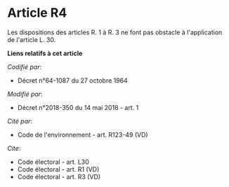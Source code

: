 # Article R4

Les dispositions des articles R. 1 à R. 3 ne font pas obstacle à l'application de l'article L. 30.

**Liens relatifs à cet article**

_Codifié par_:

  - Décret n°64-1087 du 27 octobre 1964

_Modifié par_:

  - Décret n°2018-350 du 14 mai 2018 - art. 1

_Cité par_:

  - Code de l'environnement - art. R123-49 (VD)

_Cite_:

  - Code électoral - art. L30
  - Code électoral - art. R1 (VD)
  - Code électoral - art. R3 (VD)
